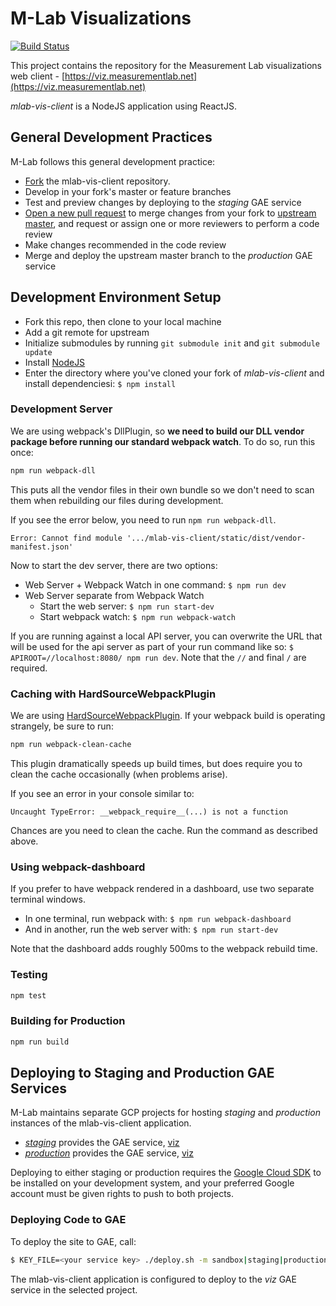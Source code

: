 # M-Lab Visualizations

[![Build Status](https://travis-ci.org/m-lab/mlab-vis-client.svg?branch=master)](https://travis-ci.org/m-lab/mlab-vis-client)

This project contains the repository for the Measurement Lab visualizations web client - [https://viz.measurementlab.net](https://viz.measurementlab.net)

_mlab-vis-client_ is a NodeJS application using ReactJS.

## General Development Practices

M-Lab follows this general development practice:

  * [Fork](https://github.com/m-lab/mlab-vis-client#fork-destination-box) the mlab-vis-client repository.
  * Develop in your fork's master or feature branches
  * Test and preview changes by deploying to the _staging_ GAE service
  * [Open a new pull request](https://github.com/m-lab/mlab-vis-client/compare) to merge changes from your fork to [upstream master](https://github.com/m-lab/mlab-vis-client), and request or assign one or more reviewers to perform a code review
  * Make changes recommended in the code review
  * Merge and deploy the upstream master branch to the _production_ GAE service

## Development Environment Setup

  * Fork this repo, then clone to your local machine
  * Add a git remote for upstream
  * Initialize submodules by running `git submodule init` and `git submodule update`
  * Install [NodeJS](https://nodejs.org/en/)
  * Enter the directory where you've cloned your fork of _mlab-vis-client_ and install dependenciesi: `$ npm install`

### Development Server

We are using webpack's DllPlugin, so **we need to build our DLL vendor package before running our standard webpack watch**. To do so, run this once:

```bash
npm run webpack-dll
```

This puts all the vendor files in their own bundle so we don't need to scan them when rebuilding our files during development.

If you see the error below, you need to run `npm run webpack-dll`.
```
Error: Cannot find module '.../mlab-vis-client/static/dist/vendor-manifest.json'
```

Now to start the dev server, there are two options:

  * Web Server + Webpack Watch in one command: `$ npm run dev`
  * Web Server separate from Webpack Watch
    * Start the web server: `$ npm run start-dev`
    * Start webpack watch: `$ npm run webpack-watch`

If you are running against a local API server, you can overwrite the URL that
will be used for the api server as part of your run command like so:
`$ APIROOT=//localhost:8080/ npm run dev`.
Note that the `//` and final `/` are required.

### Caching with HardSourceWebpackPlugin

We are using [HardSourceWebpackPlugin](https://github.com/mzgoddard/hard-source-webpack-plugin). If your webpack build is operating strangely, be sure to run:

```bash
npm run webpack-clean-cache
```

This plugin dramatically speeds up build times, but does require you to clean the cache occasionally (when problems arise).

If you see an error in your console similar to:

```
Uncaught TypeError: __webpack_require__(...) is not a function
```

Chances are you need to clean the cache. Run the command as described above.

### Using webpack-dashboard

If you prefer to have webpack rendered in a dashboard, use two separate terminal windows.

  * In one terminal, run webpack with: `$ npm run webpack-dashboard`
  * And in another, run the web server with: `$ npm run start-dev`

Note that the dashboard adds roughly 500ms to the webpack rebuild time.

### Testing

```bash
npm test
```

### Building for Production

```bash
npm run build
```

## Deploying to Staging and Production GAE Services

M-Lab maintains separate GCP projects for hosting _staging_ and _production_ instances of the mlab-vis-client application.

  * [_staging_](https://console.cloud.google.com/appengine/services?project=mlab-staging) provides the GAE service, [viz](https://viz-dot-mlab-staging.appspot.com/)
  * [_production_](https://console.cloud.google.com/appengine/services?project=mlab-oti) provides the GAE service, [viz](https://viz.measurementlab.net/)

Deploying to either staging or production requires the [Google Cloud SDK](https://cloud.google.com/sdk/) to be installed on your development system, and your preferred Google account must be given rights to push to both projects.

### Deploying Code to GAE

To deploy the site to GAE, call:

```bash
$ KEY_FILE=<your service key> ./deploy.sh -m sandbox|staging|production
```

The mlab-vis-client application is configured to deploy to the _viz_ GAE service in the selected project.


